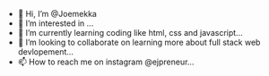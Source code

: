- 👋 Hi, I’m @Joemekka
- 👀 I’m interested in ...
- 🌱 I’m currently learning coding like html, css and javascript...
- 💞️ I’m looking to collaborate on learning more about full stack web devlopement...
- 📫 How to reach me on instagram @ejpreneur...

<!---
Joemekka/Joemekka is a ✨ special ✨ repository because its `README.md` (this file) appears on your GitHub profile.
You can click the Preview link to take a look at your changes.
--->
